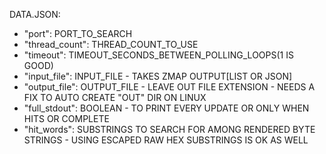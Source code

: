 DATA.JSON:
- "port": PORT_TO_SEARCH
- "thread_count": THREAD_COUNT_TO_USE
- "timeout": TIMEOUT_SECONDS_BETWEEN_POLLING_LOOPS(1 IS GOOD)
- "input_file": INPUT_FILE - TAKES ZMAP OUTPUT[LIST OR JSON]
- "output_file": OUTPUT_FILE - LEAVE OUT FILE EXTENSION - NEEDS A FIX TO AUTO CREATE "OUT" DIR ON LINUX
- "full_stdout": BOOLEAN - TO PRINT EVERY UPDATE OR ONLY WHEN HITS OR COMPLETE
- "hit_words": SUBSTRINGS TO SEARCH FOR AMONG RENDERED BYTE STRINGS - USING ESCAPED RAW HEX SUBSTRINGS IS OK AS WELL
